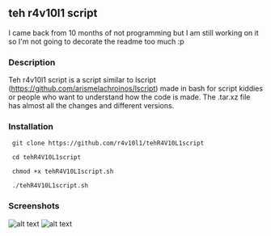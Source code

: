 ## teh r4v10l1 script   
I came back from 10 months of not programming but I am still working on it so I'm not going to decorate the readme too much :p
### Description
Teh r4v10l1 script is a script similar to lscript (https://github.com/arismelachroinos/lscript) made in bash for script kiddies or people who want to understand how the code is made.
The .tar.xz file has almost all the changes and different versions.
### Installation
``` git clone https://github.com/r4v10l1/tehR4V10L1script``` 

``` cd tehR4V10L1script``` 

``` chmod +x tehR4V10L1script.sh``` 

``` ./tehR4V10L1script.sh``` 
### Screenshots
![alt text](https://i.imgur.com/t6fUnF3.png)
![alt text](https://i.imgur.com/m25Qv5r.png)
